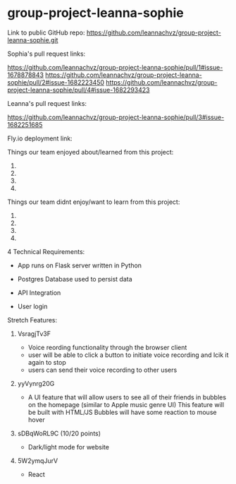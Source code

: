 # group-project-leanna-sophie
Link to public GitHub repo: https://github.com/leannachvz/group-project-leanna-sophie.git

Sophia's pull request links:

https://github.com/leannachvz/group-project-leanna-sophie/pull/1#issue-1678878843
https://github.com/leannachvz/group-project-leanna-sophie/pull/2#issue-1682223450
https://github.com/leannachvz/group-project-leanna-sophie/pull/4#issue-1682293423

Leanna's pull request links:

https://github.com/leannachvz/group-project-leanna-sophie/pull/3#issue-1682251685


Fly.io deployment link:


Things our team enjoyed about/learned from this project:

1. 
2. 
3. 
4. 
Things our team didnt enjoy/want to learn from this project:

1. 
2. 
3. 
4. 

4 Technical Requirements:

   - App runs on Flask server written in Python

   - Postgres Database used to persist data

   - API Integration

   - User login

Stretch Features:

1. VsragjTv3F
  
   - Voice reording functionality through the browser client 
   - user will be able to click a button to initiate voice recording and lcik it again to stop
   - users can send their voice recording to other users
  

2. yyVynrg20G
  
   - A UI feature that will allow users to see all of their friends in bubbles on the homepage 
    (similar to Apple music genre UI)
    This feature will be built with HTML/JS
    Bubbles will have some reaction to mouse hover
  
  
3. sDBqWoRL9C (10/20 points)
  
   - Dark/light mode for website
  
  
4. 5W2ymqJurV
  
   - React
  

